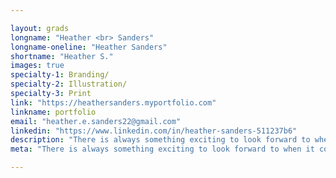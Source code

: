 ```yaml
---

layout: grads
longname: "Heather <br> Sanders"
longname-oneline: "Heather Sanders"
shortname: "Heather S."
images: true
specialty-1: Branding/
specialty-2: Illustration/
specialty-3: Print
link: "https://heathersanders.myportfolio.com"
linkname: portfolio
email: "heather.e.sanders22@gmail.com"
linkedin: "https://www.linkedin.com/in/heather-sanders-511237b6"
description: "There is always something exciting to look forward to when it comes to design. I can't wait to continue to do what I love."
meta: "There is always something exciting to look forward to when it comes to design. I can't wait to continue to do what I love."

---
```

